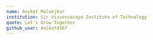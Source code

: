 ```yaml
---
name: Aniket Malunjkar 
institution: Sir Visvesvaraya Institute of Technology 
quote: Let's Grow Together 
github_user: Aniket4587
---
```

